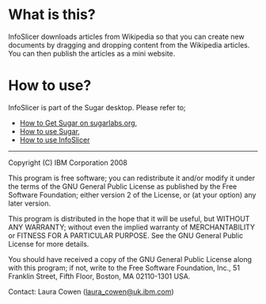 What is this?
=============

InfoSlicer downloads articles from Wikipedia so that you can create
new documents by dragging and dropping content from the Wikipedia
articles. You can then publish the articles as a mini website.

How to use?
===========

InfoSlicer is part of the Sugar desktop.  Please refer to;

* [How to Get Sugar on sugarlabs.org](https://sugarlabs.org/),
* [How to use Sugar](https://help.sugarlabs.org/),
* [How to use InfoSlicer](https://help.sugarlabs.org/info_slicer.html)

---
Copyright (C) IBM Corporation 2008

This program is free software; you can redistribute it and/or modify
it under the terms of the GNU General Public License as published by
the Free Software Foundation; either version 2 of the License, or
(at your option) any later version.

This program is distributed in the hope that it will be useful,
but WITHOUT ANY WARRANTY; without even the implied warranty of
MERCHANTABILITY or FITNESS FOR A PARTICULAR PURPOSE.  See the
GNU General Public License for more details.

You should have received a copy of the GNU General Public License along
with this program; if not, write to the Free Software Foundation, Inc.,
51 Franklin Street, Fifth Floor, Boston, MA 02110-1301 USA.

Contact: Laura Cowen (laura_cowen@uk.ibm.com)
